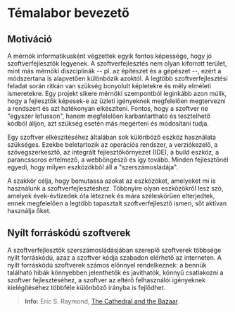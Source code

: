 # Témalabor bevezető

## Motiváció

A mérnök informatikusként végzettek egyik fontos képessége, hogy jó szoftverfejlesztők legyenek. A szoftverfejlesztés nem olyan kiforrott terület, mint más mérnöki diszciplínák -- pl. az építészet és a gépészet --, ezért a módszertana is alapvetően különbözik azoktól. A legtöbb szoftverfejlesztési feladat során ritkán van szükség bonyolult képletekre és mély elméleti ismeretekre. Egy projekt sikere mérnöki szempontból leginkább azon múlik, hogy a fejlesztők képesek-e az üzleti igényeknek megfelelően  megtervezni a rendszert és azt hatékonyan elkészíteni. Fontos, hogy a szoftver ne "egyszer lefusson", hanem megfelelően karbantartható és tesztelhető kódból álljon, azt szükség esetén más megérteni és módosítani tudja.

Egy szoftver elkészítéséhez általában sok különböző eszköz használata szükséges. Ezekbe beletartozik az operációs rendszer, a verziókezelő, a szövegszerkesztő, az integrált fejlesztőkörnyezet \(IDE\), a build eszköz, a parancssoros értelmező, a webböngésző és így tovább. Minden fejlesztőnél egyedi, hogy milyen eszközökből áll a "szerszámosládája".

A szakkör célja, hogy bemutassa azokat az eszközöket, amelyeket mi is használunk a szoftverfejlesztéshez. Többnyire olyan eszközökről lesz szó, amelyek évek-évtizedek óta léteznek és mára széleskörűen elterjedtek, ennek megfelelően a legtöbb tapasztalt szoftverfejlesztő ismeri, sőt aktívan használja őket.

## Nyílt forráskódú szoftverek

A szoftverfejlesztők szerszámosládásjában szereplő szoftverek többsége nyílt forráskódú, azaz a szoftver kódja szabadon elérhető az interneten. A nyílt forráskódú szoftverek számos előnnyel rendelkeznek: a bennük található hibák könnyebben jelenthetők és javíthatók, könnyű csatlakozni a szoftver fejlesztéséhez, a szoftver az eltérő felhasználói igényeknek kielégítéséhez többféle különböző irányba is fejlődhet.

> **Info:** Eric S. Raymond, [The Cathedral and the Bazaar](http://www.catb.org/esr/writings/cathedral-bazaar/cathedral-bazaar/index.html).

